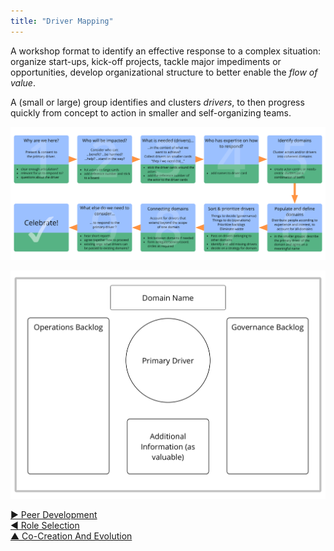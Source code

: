 ```yaml
---
title: "Driver Mapping"
---
```



A workshop format to identify an effective response to a complex situation: organize start-ups, kick-off projects, tackle major impediments or opportunities, develop organizational structure to better enable the <dfn data-info="Flow of Value: Deliverables traveling through an organization towards customers or other stakeholders.">flow of value</dfn>.

A (small or large) group identifies and clusters <dfn data-info="Driver: A person’s or a group's motive for responding to a specific situation.">drivers</dfn>, to then progress quickly from concept to action in smaller and self-organizing teams.

![Driver Mapping: Process](img/facilitation-guides/driver-mapping-fg-print.png)

![Driver Mapping: A template for domains](img/templates/domain-template.png)


[&#9654; Peer Development](peer-development.html)<br/>[&#9664; Role Selection](role-selection.html)<br/>[&#9650; Co-Creation And Evolution](co-creation-and-evolution.html)

